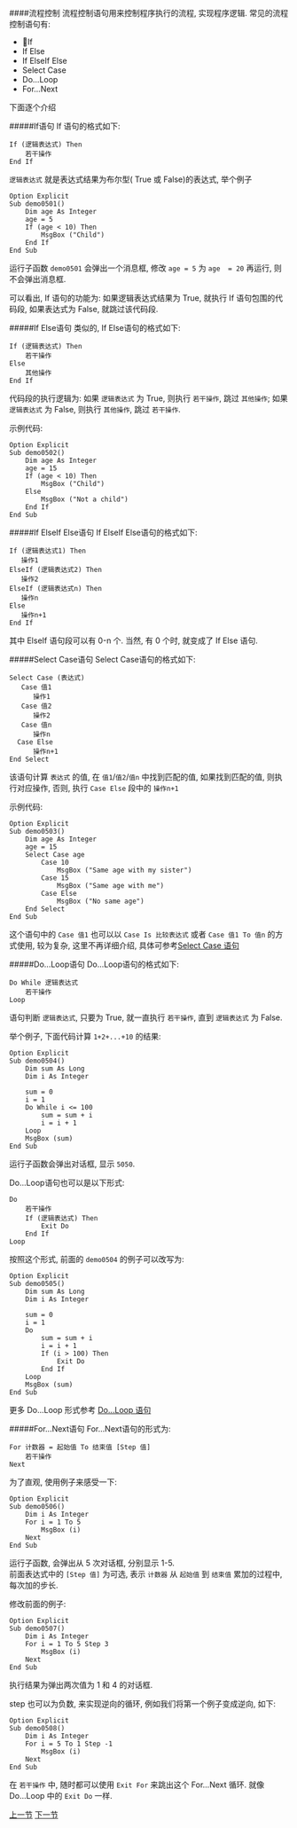 ####流程控制
流程控制语句用来控制程序执行的流程, 实现程序逻辑. 常见的流程控制语句有:

* If
* If Else
* If ElseIf Else
* Select Case
* Do...Loop
* For...Next

下面逐个介绍

#####If语句
If 语句的格式如下:

```
If (逻辑表达式) Then
	若干操作
End If
```

`逻辑表达式` 就是表达式结果为布尔型( True 或 False)的表达式, 举个例子

```
Option ExplicitSub demo0501()    Dim age As Integer    age = 5    If (age < 10) Then        MsgBox ("Child")    End IfEnd Sub
```

运行子函数 `demo0501` 会弹出一个消息框, 修改 `age = 5` 为 `age  = 20` 再运行, 则不会弹出消息框.

可以看出, If 语句的功能为: 如果逻辑表达式结果为 True, 就执行 If 语句包围的代码段, 如果表达式为 False, 就跳过该代码段.

#####If Else语句
类似的, If Else语句的格式如下:

```
If (逻辑表达式) Then
    若干操作
Else
    其他操作
End If
```
代码段的执行逻辑为: 如果 `逻辑表达式` 为 True, 则执行 `若干操作`, 跳过 `其他操作`; 如果 `逻辑表达式` 为 False, 则执行 `其他操作`, 跳过 `若干操作`.

示例代码:

```
Option ExplicitSub demo0502()    Dim age As Integer    age = 15    If (age < 10) Then        MsgBox ("Child")    Else        MsgBox ("Not a child")    End IfEnd Sub
```

#####If ElseIf Else语句
If ElseIf Else语句的格式如下:

```
If (逻辑表达式1) Then
   操作1
ElseIf (逻辑表达式2) Then
   操作2
ElseIf (逻辑表达式n) Then
   操作n
Else
   操作n+1
End If
```

其中 ElseIf 语句段可以有 0-n 个. 当然, 有 0 个时, 就变成了 If Else 语句.


#####Select Case语句
Select Case语句的格式如下:

```
Select Case (表达式)
   Case 值1
      操作1
   Case 值2
      操作2
   Case 值n
      操作n   
  Case Else
      操作n+1
End Select
```

该语句计算 `表达式` 的值, 在 `值1`/`值2`/`值n` 中找到匹配的值, 如果找到匹配的值, 则执行对应操作, 否则, 执行 `Case Else` 段中的 `操作n+1`

示例代码:

```
Option ExplicitSub demo0503()    Dim age As Integer    age = 15    Select Case age        Case 10            MsgBox ("Same age with my sister")        Case 15            MsgBox ("Same age with me")        Case Else            MsgBox ("No same age")    End SelectEnd Sub
```

这个语句中的 `Case 值1` 也可以以 `Case Is 比较表达式` 或者 `Case 值1 To 值n` 的方式使用, 较为复杂, 这里不再详细介绍, 具体可参考[Select Case 语句](https://msdn.microsoft.com/ZH-CN/library/office/gg278665.aspx)

#####Do...Loop语句
Do...Loop语句的格式如下:

```
Do While 逻辑表达式
	若干操作
Loop
```

语句判断 `逻辑表达式`, 只要为 True, 就一直执行 `若干操作`, 直到 `逻辑表达式` 为 False.

举个例子, 下面代码计算 `1+2+...+10` 的结果:

```
Option ExplicitSub demo0504()    Dim sum As Long    Dim i As Integer        sum = 0    i = 1    Do While i <= 100        sum = sum + i        i = i + 1    Loop    MsgBox (sum)End Sub
```

运行子函数会弹出对话框, 显示 `5050`.

Do...Loop语句也可以是以下形式:

```
Do
	若干操作
	If (逻辑表达式) Then
		Exit Do
	End If
Loop
```

按照这个形式, 前面的 `demo0504` 的例子可以改写为:

```
Option ExplicitSub demo0505()    Dim sum As Long    Dim i As Integer        sum = 0    i = 1    Do        sum = sum + i        i = i + 1        If (i > 100) Then            Exit Do        End If    Loop    MsgBox (sum)End Sub
```

更多 Do...Loop 形式参考 [Do...Loop 语句](https://msdn.microsoft.com/ZH-CN/library/office/gg278815.aspx)

#####For...Next语句
For...Next语句的形式为:

```
For 计数器 = 起始值 To 结束值 [Step 值]
    若干操作
Next
```

为了直观, 使用例子来感受一下:

```
Option ExplicitSub demo0506()    Dim i As Integer    For i = 1 To 5        MsgBox (i)    NextEnd Sub
```

运行子函数, 会弹出从 5 次对话框, 分别显示 1-5.  
前面表达式中的 `[Step 值]` 为可选, 表示 `计数器` 从 `起始值` 到 `结束值` 累加的过程中, 每次加的步长.

修改前面的例子:

```
Option ExplicitSub demo0507()    Dim i As Integer    For i = 1 To 5 Step 3        MsgBox (i)    NextEnd Sub
```

执行结果为弹出两次值为 1 和 4 的对话框.  

step 也可以为负数, 来实现逆向的循环, 例如我们将第一个例子变成逆向, 如下: 

```
Option ExplicitSub demo0508()    Dim i As Integer    For i = 5 To 1 Step -1        MsgBox (i)    NextEnd Sub
```

在 `若干操作` 中, 随时都可以使用 `Exit For` 来跳出这个 For...Next 循环. 就像 Do...Loop 中的 `Exit Do` 一样.

[上一节](04.md) [下一节](06.md)

